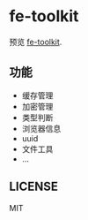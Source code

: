 # fe-toolkit

预览 [fe-toolkit](https://aMaoHongmei.github.io/).

## 功能

- 缓存管理
- 加密管理
- 类型判断
- 浏览器信息
- uuid
- 文件工具
- ...

## LICENSE

MIT
